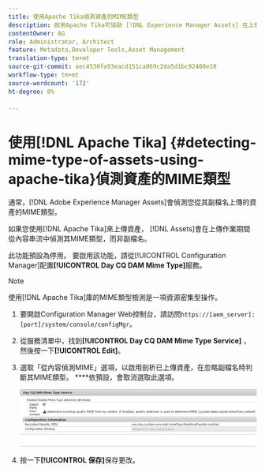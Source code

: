 ```yaml
---
title: 使用Apache Tika偵測資產的MIME類型
description: 啟用Apache Tika可協助 [!DNL Experience Manager Assets] 在上傳作業期間偵測內容串流中的MIME類型資產，而非副檔名。
contentOwner: AG
role: Administrator, Architect
feature: Metadata,Developer Tools,Asset Management
translation-type: tm+mt
source-git-commit: aec4530fa93eacd151ca069c2da5d1bc92408e10
workflow-type: tm+mt
source-wordcount: '172'
ht-degree: 0%

---
```



# 使用[!DNL Apache Tika] {#detecting-mime-type-of-assets-using-apache-tika}偵測資產的MIME類型

通常，[!DNL Adobe Experience Manager Assets]會偵測您從其副檔名上傳的資產的MIME類型。

如果您使用[!DNL Apache Tika]來上傳資產， [!DNL Assets]會在上傳作業期間從內容串流中偵測其MIME類型，而非副檔名。

此功能預設為停用。 要啟用該功能，請從[!UICONTROL Configuration Manager]配置&#x200B;**[!UICONTROL Day CQ DAM Mime Type]**&#x200B;服務。

>[!NOTE]
>
>使用[!DNL Apache Tika]庫的MIME類型檢測是一項資源密集型操作。

1. 要開啟Configuration Manager Web控制台，請訪問`https://[aem_server]:[port]/system/console/configMgr`。

1. 從服務清單中，找到&#x200B;**[!UICONTROL Day CQ DAM Mime Type Service]** ，然後按一下&#x200B;**[!UICONTROL Edit]**。

1. 選取「從內容偵測MIME」選項，以啟用剖析已上傳資產，在忽略副檔名時判斷其MIME類型。 ****&#x200B;依預設，會取消選取此選項。

   ![chlimage_1-333](assets/chlimage_1-333.png)

1. 按一下&#x200B;**[!UICONTROL 保存]**&#x200B;保存更改。
